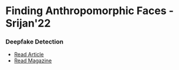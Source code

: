 # Finding Anthropomorphic Faces - Srijan'22
### Deepfake Detection

- [Read Article](https://github.com/joshidipesh12/srijan22-deepfake-detection/blob/main/Srijan%20-%20D%2052249.md)
- [Read Magazine](http://cs.du.ac.in/students/student-activities/srijan/)
